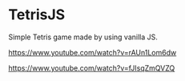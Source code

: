 # TetrisJS
Simple Tetris game made by using vanilla JS.

https://www.youtube.com/watch?v=rAUn1Lom6dw



https://www.youtube.com/watch?v=fJIsqZmQVZQ